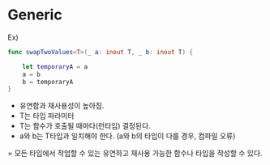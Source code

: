 # Generic

Ex) 

```swift
func swapTwoValues<T>(_ a: inout T, _ b: inout T) {

	let temporaryA = a
	a = b
	b = temporaryA
}
```



* 유연함과 재사용성이 높아짐.
* T는 타입 파라미터
* T는 함수가 호출될 때마다(런타임) 결정된다.
* a와 b는 T타입과 일치해야 한다. (a와 b의 타입이 다를 경우, 컴파일 오류)





= 모든 타입에서 작업할 수 있는 유연하고 재사용 가능한 함수나 타입을 작성할 수 있다. 
